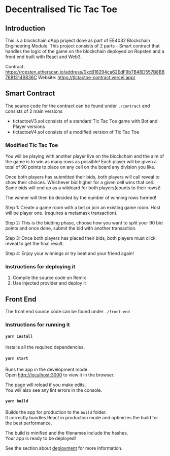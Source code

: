 # Decentralised Tic Tac Toe
## Introduction
This is a blockchain dApp project done as part of EE4032 Blockchain Engineering Module.
This project consists of 2 parts - Smart contract that handles the logic of the game on the blockchain 
deployed on Ropsten and a front end built with React and Web3. 

Contract: https://ropsten.etherscan.io/address/0xcB18294ca62EdF9b7B48D557B8BB7681314B836C
Website: https://tictactoe-contract.vercel.app/

## Smart Contract
The source code for the contract can be found under `./contract` and consists of 2 main versions
- tictactoeV3.sol consists of a standard Tic Tac Toe game with Bot and Player versions
- tictactoeV4.sol consists of a modified version of Tic Tac Toe

### Modified Tic Tac Toe
You will be playing with another player live on the blockchain and the aim of the game is to win as many rows as possible! Each player will be given a total of 90 points to place on any cell on the board any division you like.

Once both players has submitted their bids, both players will call reveal to show their choices. Whichever bid higher for a given cell wins that cell. Same bids will end up as a wildcard for both players(counts to their rows)!

The winner will then be decided by the number of winning rows formed!

Step 1: Create a game room with a bet or join an existing game room. Host will be player one. (requires a metamask transaction).

Step 2: This is the bidding phase, choose how you want to split your 90 bid points and once done, submit the bid with another transaction.

Step 3: Once both players has placed their bids, both players must click reveal to get the final result.

Step 4: Enjoy your winnings or try beat and your friend again!

### Instructions for deploying it
1. Compile the source code on Remix
2. Use injected provider and deploy it

## Front End
The front end source code can be found under `./front-end`

### Instructions for running it 

#### `yarn install` 
Installs all the required dependencies.

#### `yarn start`

Runs the app in the development mode.\
Open [http://localhost:3000](http://localhost:3000) to view it in the browser.

The page will reload if you make edits.\
You will also see any lint errors in the console.

#### `yarn build`

Builds the app for production to the `build` folder.\
It correctly bundles React in production mode and optimizes the build for the best performance.

The build is minified and the filenames include the hashes.\
Your app is ready to be deployed!

See the section about [deployment](https://facebook.github.io/create-react-app/docs/deployment) for more information.
